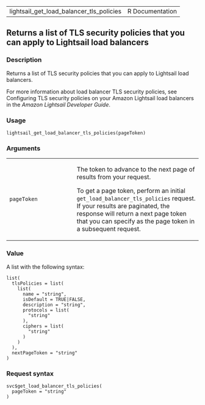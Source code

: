 <table style="width: 100%;">
<tbody>
<tr class="odd">
<td>lightsail_get_load_balancer_tls_policies</td>
<td style="text-align: right;">R Documentation</td>
</tr>
</tbody>
</table>

## Returns a list of TLS security policies that you can apply to Lightsail load balancers

### Description

Returns a list of TLS security policies that you can apply to Lightsail
load balancers.

For more information about load balancer TLS security policies, see
Configuring TLS security policies on your Amazon Lightsail load
balancers in the *Amazon Lightsail Developer Guide*.

### Usage

    lightsail_get_load_balancer_tls_policies(pageToken)

### Arguments

<table>
<colgroup>
<col style="width: 35%" />
<col style="width: 65%" />
</colgroup>
<tbody>
<tr class="odd">
<td><code
id="lightsail_get_load_balancer_tls_policies_:_pageToken">pageToken</code></td>
<td><p>The token to advance to the next page of results from your
request.</p>
<p>To get a page token, perform an initial
<code>get_load_balancer_tls_policies</code> request. If your results are
paginated, the response will return a next page token that you can
specify as the page token in a subsequent request.</p></td>
</tr>
</tbody>
</table>

### Value

A list with the following syntax:

    list(
      tlsPolicies = list(
        list(
          name = "string",
          isDefault = TRUE|FALSE,
          description = "string",
          protocols = list(
            "string"
          ),
          ciphers = list(
            "string"
          )
        )
      ),
      nextPageToken = "string"
    )

### Request syntax

    svc$get_load_balancer_tls_policies(
      pageToken = "string"
    )
